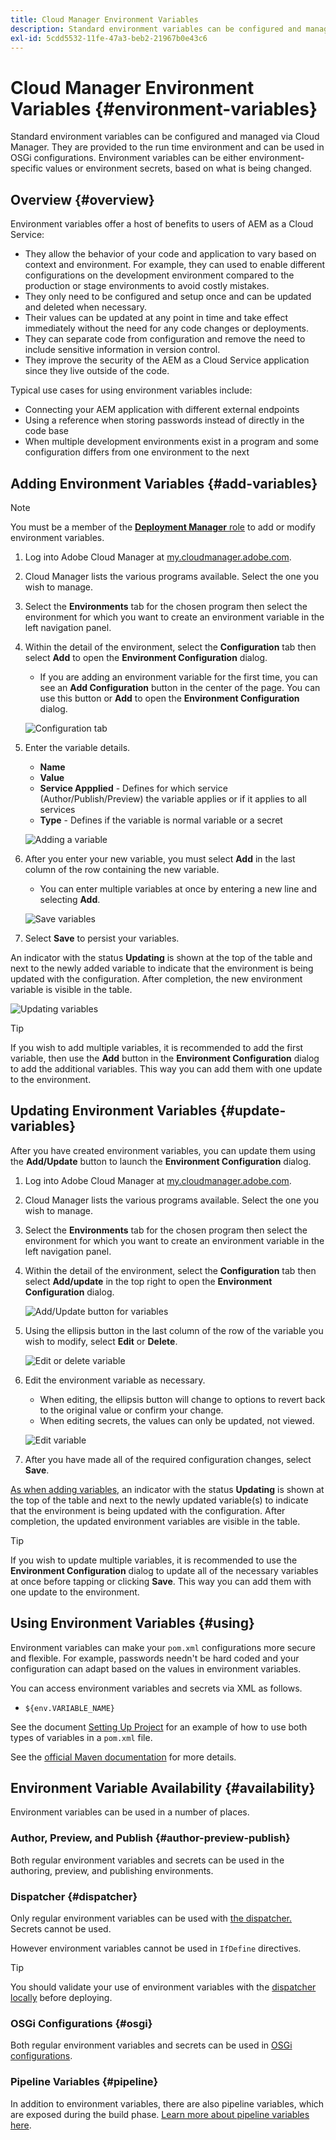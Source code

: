 ```yaml
---
title: Cloud Manager Environment Variables
description: Standard environment variables can be configured and managed via Cloud Manager and be provided to the run time environment, to be used in OSGi configuration.
exl-id: 5cdd5532-11fe-47a3-beb2-21967b0e43c6
---
```


# Cloud Manager Environment Variables {#environment-variables}

Standard environment variables can be configured and managed via Cloud Manager. They are provided to the run time environment and can be used in OSGi configurations. Environment variables can be either environment-specific values or environment secrets, based on what is being changed.

## Overview {#overview}

Environment variables offer a host of benefits to users of AEM as a Cloud Service:

* They allow the behavior of your code and application to vary based on context and environment. For example, they can used to enable different configurations on the development environment compared to the production or stage environments to avoid costly mistakes.
* They only need to be configured and setup once and can be updated and deleted when necessary.
* Their values can be updated at any point in time and take effect immediately without the need for any code changes or deployments.
* They can separate code from configuration and remove the need to include sensitive information in version control.
* They improve the security of the AEM as a Cloud Service application since they live outside of the code.

Typical use cases for using environment variables include:

* Connecting your AEM application with different external endpoints
* Using a reference when storing passwords instead of directly in the code base
* When multiple development environments exist in a program and some configuration differs from one environment to the next

## Adding Environment Variables {#add-variables}

>[!NOTE]
>
>You must be a member of the [**Deployment Manager** role](/help/onboarding/cloud-manager-introduction.md#role-based-premissions) to add or modify environment variables.

1. Log into Adobe Cloud Manager at [my.cloudmanager.adobe.com](https://my.cloudmanager.adobe.com/).
1. Cloud Manager lists the various programs available. Select the one you wish to manage.
1. Select the **Environments** tab for the chosen program then select the environment for which you want to create an environment variable in the left navigation panel.
1. Within the detail of the environment, select the **Configuration** tab then select **Add** to open the **Environment Configuration** dialog. 
   * If you are adding an environment variable for the first time, you can see an **Add Configuration** button in the center of the page. You can use this button or **Add** to open the **Environment Configuration** dialog.

   ![Configuration tab](assets/configuration-tab.png)

1. Enter the variable details.
   * **Name**
   * **Value**
   * **Service Appplied** - Defines for which service (Author/Publish/Preview) the variable applies or if it applies to all services
   * **Type** - Defines if the variable is normal variable or a secret

   ![Adding a variable](assets/add-variable.png)

1. After you enter your new variable, you must select **Add** in the last column of the row containing the new variable.
   * You can enter multiple variables at once by entering a new line and selecting **Add**.

   ![Save variables](assets/save-variables.png)

1. Select **Save** to persist your variables.

An indicator with the status **Updating** is shown at the top of the table and next to the newly added variable to indicate that the environment is being updated with the configuration. After completion, the new environment variable is visible in the table.

![Updating variables](assets/updating-variables.png)

>[!TIP]
>
>If you wish to add multiple variables, it is recommended to add the first variable, then use the **Add** button in the **Environment Configuration** dialog to add the additional variables. This way you can add them with one update to the environment.

## Updating Environment Variables {#update-variables}

After you have created environment variables, you can update them using the **Add/Update** button to launch the **Environment Configuration** dialog.

1. Log into Adobe Cloud Manager at [my.cloudmanager.adobe.com](https://my.cloudmanager.adobe.com/).
1. Cloud Manager lists the various programs available. Select the one you wish to manage.
1. Select the **Environments** tab for the chosen program then select the environment for which you want to create an environment variable in the left navigation panel.
1. Within the detail of the environment, select the **Configuration** tab then select **Add/update** in the top right to open the **Environment Configuration** dialog.

   ![Add/Update button for variables](assets/add-update-variables.png)

1. Using the ellipsis button in the last column of the row of the variable you wish to modify, select **Edit** or **Delete**. 

   ![Edit or delete variable](assets/edit-delete-variable.png)

1. Edit the environment variable as necessary.
   * When editing, the ellipsis button will change to options to revert back to the original value or confirm your change.
   * When editing secrets, the values can only be updated, not viewed.

   ![Edit variable](assets/edit-variable.png)

1. After you have made all of the required configuration changes, select **Save**.

[As when adding variables,](#add-variables) an indicator with the status **Updating** is shown at the top of the table and next to the newly updated variable(s) to indicate that the environment is being updated with the configuration. After completion, the updated environment variables are visible in the table.

>[!TIP]
>
>If you wish to update multiple variables, it is recommended to use the **Environment Configuration** dialog to update all of the necessary variables at once before tapping or clicking **Save**. This way you can add them with one update to the environment.

## Using Environment Variables {#using}

Environment variables can make your `pom.xml` configurations more secure and flexible. For example, passwords needn't be hard coded and your configuration can adapt based on the values in environment variables.

You can access environment variables and secrets via XML as follows.

* `${env.VARIABLE_NAME}`

See the document [Setting Up Project](/help/implementing/cloud-manager/getting-access-to-aem-in-cloud/setting-up-project.md#password-protected-maven-repository-support-password-protected-maven-repositories) for an example of how to use both types of variables in a `pom.xml` file.

See the [official Maven documentation](https://maven.apache.org/settings.html#quick-overview) for more details.

## Environment Variable Availability {#availability}

Environment variables can be used in a number of places.

### Author, Preview, and Publish {#author-preview-publish}

Both regular environment variables and secrets can be used in the authoring, preview, and publishing environments.

### Dispatcher {#dispatcher}

Only regular environment variables can be used with [the dispatcher.](https://experienceleague.adobe.com/docs/experience-manager-dispatcher/using/dispatcher.html) Secrets cannot be used.

However environment variables cannot be used in `IfDefine` directives.

>[!TIP]
>
>You should validate your use of environment variables with the [dispatcher locally](https://experienceleague.adobe.com/docs/experience-manager-learn/cloud-service/local-development-environment-set-up/dispatcher-tools.html) before deploying.

### OSGi Configurations {#osgi}

Both regular environment variables and secrets can be used in [OSGi configurations](/help/implementing/deploying/configuring-osgi.md).

### Pipeline Variables {#pipeline}

In addition to environment variables, there are also pipeline variables, which are exposed during the build phase. [Learn more about pipeline variables here](/help/implementing/cloud-manager/getting-access-to-aem-in-cloud/build-environment-details.md#pipeline-variables).
